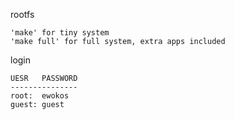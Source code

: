 rootfs
	
	'make' for tiny system
	'make full' for full system, extra apps included

login

	UESR   PASSWORD	
	---------------
	root:  ewokos
	guest: guest
